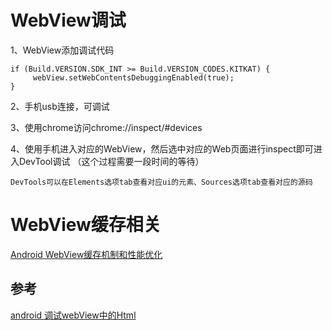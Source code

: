 # WebView调试

1、WebView添加调试代码

    if (Build.VERSION.SDK_INT >= Build.VERSION_CODES.KITKAT) {
         webView.setWebContentsDebuggingEnabled(true);
    }

2、手机usb连接，可调试

3、使用chrome访问chrome://inspect/#devices

4、使用手机进入对应的WebView，然后选中对应的Web页面进行inspect即可进入DevTool调试 （这个过程需要一段时间的等待）

    DevTools可以在Elements选项tab查看对应ui的元素、Sources选项tab查看对应的源码

# WebView缓存相关

[Android WebView缓存机制和性能优化](https://juejin.cn/post/6844903934004297736)

## 参考

[android 调试webView中的Html](https://juejin.cn/post/6844903936902561799)
